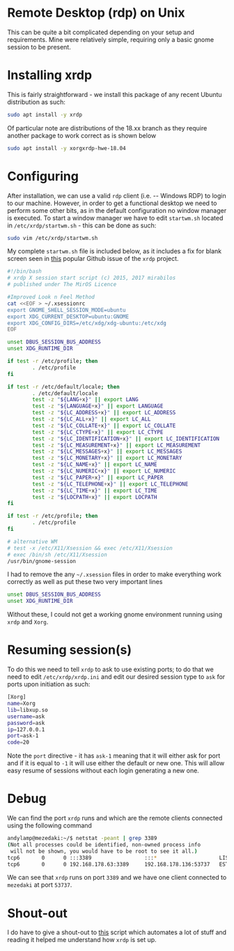 # Remote Desktop (rdp) on Unix

This can be quite a bit complicated depending on your setup and requirements. 
Mine were relatively simple, requiring only a basic gnome session to be present.

# Installing xrdp

This is fairly straightforward - we install this package of any recent Ubuntu distribution as such:

```bash
sudo apt install -y xrdp
```

Of particular note are distributions of the 18.xx branch as they require another package to work correct as is shown below

```bash
sudo apt install -y xorgxrdp-hwe-18.04
```

# Configuring

After installation, we can use a valid `rdp` client (i.e. -- Windows RDP) to login to our machine.
However, in order to get a functional desktop we need to perform some other bits, as in the default configuration no window manager is executed.
To start a window manager we have to edit `startwm.sh` located in `/etc/xrdp/startwm.sh` - this can be done as such:

```bash
sudo vim /etc/xrdp/startwm.sh
```

My complete `startwm.sh` file is included below, as it includes a fix for blank screen seen in [this][1] popular Github issue of the `xrdp` project.

```bash
#!/bin/bash
# xrdp X session start script (c) 2015, 2017 mirabilos
# published under The MirOS Licence

#Improved Look n Feel Method
cat <<EOF > ~/.xsessionrc
export GNOME_SHELL_SESSION_MODE=ubuntu
export XDG_CURRENT_DESKTOP=ubuntu:GNOME
export XDG_CONFIG_DIRS=/etc/xdg/xdg-ubuntu:/etc/xdg
EOF

unset DBUS_SESSION_BUS_ADDRESS
unset XDG_RUNTIME_DIR

if test -r /etc/profile; then
        . /etc/profile
fi

if test -r /etc/default/locale; then
        . /etc/default/locale
        test -z "${LANG+x}" || export LANG
        test -z "${LANGUAGE+x}" || export LANGUAGE
        test -z "${LC_ADDRESS+x}" || export LC_ADDRESS
        test -z "${LC_ALL+x}" || export LC_ALL
        test -z "${LC_COLLATE+x}" || export LC_COLLATE
        test -z "${LC_CTYPE+x}" || export LC_CTYPE
        test -z "${LC_IDENTIFICATION+x}" || export LC_IDENTIFICATION
        test -z "${LC_MEASUREMENT+x}" || export LC_MEASUREMENT
        test -z "${LC_MESSAGES+x}" || export LC_MESSAGES
        test -z "${LC_MONETARY+x}" || export LC_MONETARY
        test -z "${LC_NAME+x}" || export LC_NAME
        test -z "${LC_NUMERIC+x}" || export LC_NUMERIC
        test -z "${LC_PAPER+x}" || export LC_PAPER
        test -z "${LC_TELEPHONE+x}" || export LC_TELEPHONE
        test -z "${LC_TIME+x}" || export LC_TIME
        test -z "${LOCPATH+x}" || export LOCPATH
fi

if test -r /etc/profile; then
        . /etc/profile
fi

# alternative WM
# test -x /etc/X11/Xsession && exec /etc/X11/Xsession
# exec /bin/sh /etc/X11/Xsession
/usr/bin/gnome-session
```

I had to remove the any `~/.xsession` files in order to make everything work correctly as well as put these two very important lines

```bash
unset DBUS_SESSION_BUS_ADDRESS
unset XDG_RUNTIME_DIR
```

Without these, I could not get a working gnome environment running using `xrdp` and `Xorg`.

# Resuming session(s)

To do this we need to tell `xrdp` to ask to use existing ports; to do that we need to edit `/etc/xrdp/xrdp.ini` and edit our desired session type to `ask` for ports upon initiation as such:

```bash
[Xorg]
name=Xorg
lib=libxup.so
username=ask
password=ask
ip=127.0.0.1
port=ask-1
code=20
```

Note the `port` directive - it has `ask-1` meaning that it will either ask for port and if it is equal to `-1` it will use either the default or new one. 
This will allow easy resume of sessions without each login generating a new one.

# Debug

We can find the port `xrdp` runs and which are the remote clients connected using the following command

```bash
andylamp@mezedaki:~/$ netstat -peant | grep 3389
(Not all processes could be identified, non-owned process info
 will not be shown, you would have to be root to see it all.)
tcp6       0      0 :::3389                 :::*                    LISTEN      125        30711      -                   
tcp6       0      0 192.168.178.63:3389     192.168.178.136:53737   ESTABLISHED 125        2107639    -   
```

We can see that `xrdp` runs on port `3389` and we have one client connected to `mezedaki` at port `53737`.

# Shout-out

I do have to give a shout-out to [this][2] script which automates a lot of stuff and reading it helped me understand how `xrdp` is set up.

[1]: https://github.com/neutrinolabs/xrdp/issues/1358
[2]: https://www.c-nergy.be/downloads/xrdp-installer-1.1.zip
